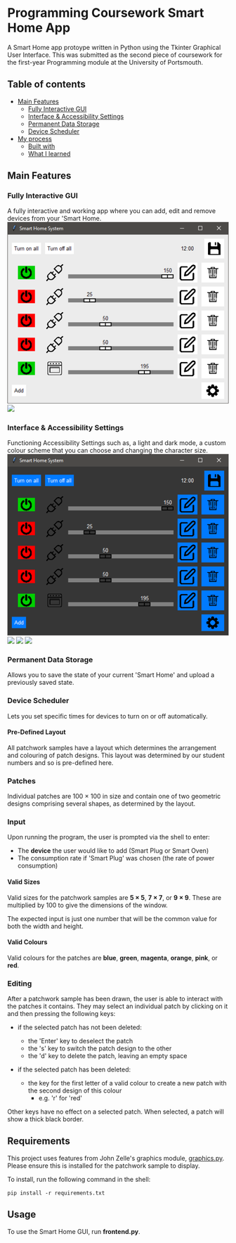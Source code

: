 # Programming Coursework Smart Home App

A Smart Home app protoype written in Python using the Tkinter Graphical User Interface. This was submitted as the second piece of coursework for the first-year Programming module at the University of Portsmouth.

## Table of contents

- [Main Features](#main-features)
  - [Fully Interactive GUI ](#fully-interactive-gui )
  - [Interface & Accessibility Settings](#Interface-&-Accessibility-Settings)
  - [Permanent Data Storage](#Permanent-Data-Storage)
  - [Device Scheduler](#Device-Scheduler)
- [My process](#my-process)
  - [Built with](#built-with)
  - [What I learned](#what-i-learned)

## Main Features

### Fully Interactive GUI 

A fully interactive and working app where you can add, edit and remove devices from your 'Smart Home.
![Main Menu](./README-images/menu.png)
![](./README-images/)

### Interface & Accessibility Settings

Functioning Accessibility Settings such as, a light and dark mode, a custom colour scheme that you can choose and changing the character size.
![Dark Mode](./README-images/menu-dark.png)
![](./README-images/)
![](./README-images/)
![](./README-images/)

### Permanent Data Storage

Allows you to save the state of your current 'Smart Home' and upload a previously saved state.

### Device Scheduler

Lets you set specific times for devices to turn on or off automatically.

#### Pre-Defined Layout

All patchwork samples have a layout which determines the arrangement and colouring of patch designs. This layout was determined by our student numbers and so is pre-defined here.

### Patches

Individual patches are 100 × 100 in size and contain one of two geometric designs comprising several shapes, as determined by the layout.

### Input

Upon running the program, the user is prompted via the shell to enter:

* The __device__ the user would like to add (Smart Plug or Smart Oven)
* The consumption rate if 'Smart Plug' was chosen (the rate of power consumption)

#### Valid Sizes

Valid sizes for the patchwork samples are __5 × 5__, __7 × 7__, or __9 × 9__. These are multiplied by 100 to give the dimensions of the window.

The expected input is just one number that will be the common value for both the width and height.

#### Valid Colours

Valid colours for the patches are __blue__, __green__, __magenta__, __orange__, __pink__, or __red__.

### Editing

After a patchwork sample has been drawn, the user is able to interact with the patches it contains. They may select an individual patch by clicking on it and then pressing the following keys:

* if the selected patch has not been deleted:
    * the 'Enter' key to deselect the patch
    * the 's' key to switch the patch design to the other
    * the 'd' key to delete the patch, leaving an empty space
    
* if the selected patch has been deleted:
    * the key for the first letter of a valid colour to create a new patch with the second design of this colour
        * e.g. 'r' for 'red'

Other keys have no effect on a selected patch. When selected, a patch will show a thick black border.

## Requirements

This project uses features from John Zelle's graphics module, [graphics.py](https://mcsp.wartburg.edu/zelle/python/graphics.py). Please ensure this is installed for the patchwork sample to display.

To install, run the following command in the shell:

```
pip install -r requirements.txt
```

## Usage

To use the Smart Home GUI, run __frontend.py__.
